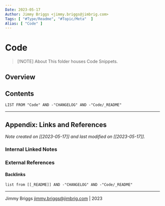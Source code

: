 ```yaml
---
Date: 2023-05-17
Author: Jimmy Briggs <jimmy.briggs@jimbrig.com>
Tags: [ "#Type/Readme", "#Topic/Meta"  ]
Alias: [ "Code" ]
---
```


# Code

> [!NOTE] About
> This folder houses Code Snippets.

## Overview

## Contents

```dataview
LIST FROM "Code" AND -"CHANGELOG" AND -"Code/_README"
```

***

## Appendix: Links and References

*Note created on [[2023-05-17]] and last modified on [[2023-05-17]].*

### Internal Linked Notes

### External References

#### Backlinks

```dataview
list from [[_README]] AND -"CHANGELOG" AND -"Code/_README"
```


***

Jimmy Briggs <jimmy.briggs@jimbrig.com> | 2023

